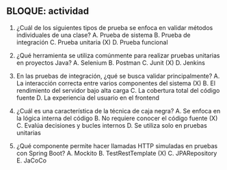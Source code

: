 ## BLOQUE: actividad


1. ¿Cuál de los siguientes tipos de prueba se enfoca en validar métodos individuales de una clase?
A. Prueba de sistema
B. Prueba de integración
C. Prueba unitaria (X)
D. Prueba funcional

2. ¿Qué herramienta se utiliza comúnmente para realizar pruebas unitarias en proyectos Java?
A. Selenium
B. Postman
C. Junit (X)
D. Jenkins

3. En las pruebas de integración, ¿qué se busca validar principalmente?
A. La interacción correcta entre varios componentes del sistema (X)
B. El rendimiento del servidor bajo alta carga
C. La cobertura total del código fuente
D. La experiencia del usuario en el frontend

4. ¿Cuál es una característica de la técnica de caja negra?
A. Se enfoca en la lógica interna del código
B. No requiere conocer el código fuente (X)
C. Evalúa decisiones y bucles internos
D. Se utiliza solo en pruebas unitarias

5. ¿Qué componente permite hacer llamadas HTTP simuladas en pruebas con Spring Boot?
A. Mockito
B. TestRestTemplate (X)
C. JPARepository
E. JaCoCo

